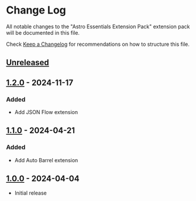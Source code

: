 # Change Log

All notable changes to the "Astro Essentials Extension Pack" extension pack will be documented in this file.

Check [Keep a Changelog](http://keepachangelog.com/) for recommendations on how to structure this file.

## [Unreleased]

## [1.2.0] - 2024-11-17

### Added

- Add JSON Flow extension

## [1.1.0] - 2024-04-21

### Added

- Add Auto Barrel extension

## [1.0.0] - 2024-04-04

- Initial release

[unreleased]: https://github.com/ManuelGil/vscode-astro-pack/compare/v1.1.0...HEAD
[1.2.0]: https://github.com/ManuelGil/vscode-astro-pack/compare/v1.1.0...v1.2.0
[1.1.0]: https://github.com/ManuelGil/vscode-astro-pack/compare/v1.0.0...v1.1.0
[1.0.0]: https://github.com/ManuelGil/vscode-astro-pack/releases/tag/v1.0.0
